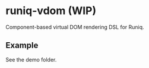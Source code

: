 # runiq-vdom (WIP)

Component-based virtual DOM rendering DSL for Runiq.

## Example

See the demo folder.
